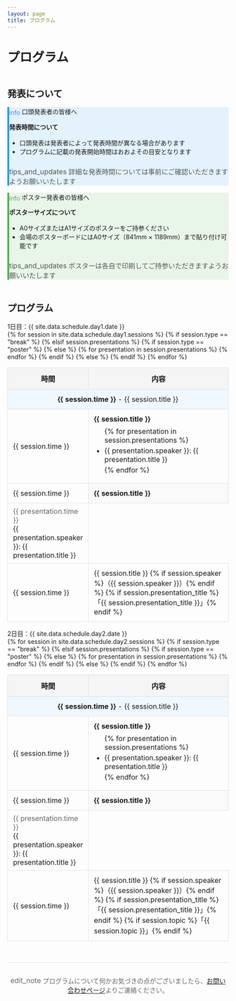 ```yaml
---
layout: page
title: プログラム
---
```


<h1 class="section-title">プログラム</h1>

<!-- <div class="card" style="text-align: center; background-color: #fff3e0; border-left: 4px solid #ff6f00;">
    <div class="card-content">
        <p><strong>プログラムの詳細は現在準備中です</strong></p>
    </div>
</div> -->

<!-- <h2 style="margin-top: 3rem;">タイムスケジュール</h2> -->

<!-- <div class="card">
    <div class="card-title">
        <span class="material-icons" style="color: #1976d2; vertical-align: middle;">schedule</span>
        開催時間について
    </div>
    <div class="card-content">
        <table style="width: 100%; border-collapse: collapse;">
            <tr style="background-color: #f5f5f5;">
                <th style="padding: 0.75rem; border: 1px solid #e0e0e0; width: 150px;">時間</th>
                <th style="padding: 0.75rem; border: 1px solid #e0e0e0;">内容</th>
            </tr>
            <tr>
                <td style="padding: 0.75rem; border: 1px solid #e0e0e0;">9:30～</td>
                <td style="padding: 0.75rem; border: 1px solid #e0e0e0;">受付開始</td>
            </tr>
            <tr>
                <td style="padding: 0.75rem; border: 1px solid #e0e0e0;">10:00</td>
                <td style="padding: 0.75rem; border: 1px solid #e0e0e0;">開会</td>
            </tr>
            <tr>
                <td style="padding: 0.75rem; border: 1px solid #e0e0e0; text-align: center;" colspan="2">
                    <em style="color: #666;">詳細なプログラムは後日公開予定</em>
                </td>
            </tr>
        </table>
    </div>
</div> -->

<h2 style="margin-top: 3rem;">発表について</h2>

<div class="card" style="background-color: #e3f2fd; border-left: 4px solid #2196f3;">
    <div class="card-title">
        <span class="material-icons" style="color: #2196f3; vertical-align: middle;">info</span>
        口頭発表者の皆様へ
    </div>
    <div class="card-content">
        <p><strong>発表時間について</strong></p>
        <ul style="margin-top: 1rem; margin-bottom: 1.5rem;">
            <li>口頭発表は発表者によって発表時間が異なる場合があります</li>
            <li>プログラムに記載の発表開始時間はおおよその目安となります</li>
        </ul>
        <p style="color: #555; font-size: 0.95rem;">
            <span class="material-icons" style="font-size: 1rem; vertical-align: text-bottom;">tips_and_updates</span>
            詳細な発表時間については事前にご確認いただきますようお願いいたします
        </p>
    </div>
</div>

<div class="card" style="background-color: #e8f5e9; border-left: 4px solid #4caf50; margin-top: 1rem;">
    <div class="card-title">
        <span class="material-icons" style="color: #4caf50; vertical-align: middle;">info</span>
        ポスター発表者の皆様へ
    </div>
    <div class="card-content">
        <p><strong>ポスターサイズについて</strong></p>
        <ul style="margin-top: 1rem; margin-bottom: 1.5rem;">
            <li>A0サイズまたはA1サイズのポスターをご持参ください</li>
            <li>会場のポスターボードにはA0サイズ（841mm × 1189mm）まで貼り付け可能です</li>
        </ul>
        <p style="color: #555; font-size: 0.95rem;">
            <span class="material-icons" style="font-size: 1rem; vertical-align: text-bottom;">tips_and_updates</span>
            ポスターは各自で印刷してご持参いただきますようお願いいたします
        </p>
    </div>
</div>

<h2 style="margin-top: 3rem;">プログラム</h2>

<div class="card">
    <div class="card-title">1日目：{{ site.data.schedule.day1.date }}</div>
    <div class="card-content">
        <table style="width: 100%; border-collapse: collapse;">
            <tr style="background-color: #f5f5f5;">
                <th style="padding: 0.75rem; border: 1px solid #e0e0e0; width: 150px;">時間</th>
                <th style="padding: 0.75rem; border: 1px solid #e0e0e0;">内容</th>
            </tr>
            {% for session in site.data.schedule.day1.sessions %}
            {% if session.type == "break" %}
            <tr style="background-color: #f0f8ff;">
                <td style="padding: 0.75rem; border: 1px solid #e0e0e0; text-align: center;" colspan="2">
                    <strong>{{ session.time }}</strong> - {{ session.title }}
                </td>
            </tr>
            {% elsif session.presentations %}
            {% if session.type == "poster" %}
            <tr>
                <td style="padding: 0.75rem; border: 1px solid #e0e0e0;">{{ session.time }}</td>
                <td style="padding: 0.75rem; border: 1px solid #e0e0e0;">
                    <strong>{{ session.title }}</strong><br>
                    <ul style="margin: 0.5rem 0; padding-left: 1.5rem;">
                    {% for presentation in session.presentations %}
                        <li style="margin: 0.25rem 0;">{{ presentation.speaker }}: {{ presentation.title }}</li>
                    {% endfor %}
                    </ul>
                </td>
            </tr>
            {% else %}
            <tr>
                <td style="padding: 0.75rem; border: 1px solid #e0e0e0;" rowspan="{{ session.presentations.size | plus: 1 }}">
                    {{ session.time }}
                </td>
                <td style="padding: 0.75rem; border: 1px solid #e0e0e0; background-color: #fafafa;">
                    <strong>{{ session.title }}</strong>
                </td>
            </tr>
            {% for presentation in session.presentations %}
            <tr>
                <td style="padding: 0.5rem 0.75rem; border: 1px solid #e0e0e0;">
                    <span style="color: #666;">{{ presentation.time }}</span><br>
                    {{ presentation.speaker }}: {{ presentation.title }}
                </td>
            </tr>
            {% endfor %}
            {% endif %}
            {% else %}
            <tr>
                <td style="padding: 0.75rem; border: 1px solid #e0e0e0;">{{ session.time }}</td>
                <td style="padding: 0.75rem; border: 1px solid #e0e0e0;">
                    {{ session.title }}
                    {% if session.speaker %}（{{ session.speaker }}）{% endif %}
                    {% if session.presentation_title %}<br>「{{ session.presentation_title }}」{% endif %}
                </td>
            </tr>
            {% endif %}
            {% endfor %}
        </table>
    </div>
</div>

<div class="card">
    <div class="card-title">2日目：{{ site.data.schedule.day2.date }}</div>
    <div class="card-content">
        <table style="width: 100%; border-collapse: collapse;">
            <tr style="background-color: #f5f5f5;">
                <th style="padding: 0.75rem; border: 1px solid #e0e0e0; width: 150px;">時間</th>
                <th style="padding: 0.75rem; border: 1px solid #e0e0e0;">内容</th>
            </tr>
            {% for session in site.data.schedule.day2.sessions %}
            {% if session.type == "break" %}
            <tr style="background-color: #f0f8ff;">
                <td style="padding: 0.75rem; border: 1px solid #e0e0e0; text-align: center;" colspan="2">
                    <strong>{{ session.time }}</strong> - {{ session.title }}
                </td>
            </tr>
            {% elsif session.presentations %}
            {% if session.type == "poster" %}
            <tr>
                <td style="padding: 0.75rem; border: 1px solid #e0e0e0;">{{ session.time }}</td>
                <td style="padding: 0.75rem; border: 1px solid #e0e0e0;">
                    <strong>{{ session.title }}</strong><br>
                    <ul style="margin: 0.5rem 0; padding-left: 1.5rem;">
                    {% for presentation in session.presentations %}
                        <li style="margin: 0.25rem 0;">{{ presentation.speaker }}: {{ presentation.title }}</li>
                    {% endfor %}
                    </ul>
                </td>
            </tr>
            {% else %}
            <tr>
                <td style="padding: 0.75rem; border: 1px solid #e0e0e0;" rowspan="{{ session.presentations.size | plus: 1 }}">
                    {{ session.time }}
                </td>
                <td style="padding: 0.75rem; border: 1px solid #e0e0e0; background-color: #fafafa;">
                    <strong>{{ session.title }}</strong>
                </td>
            </tr>
            {% for presentation in session.presentations %}
            <tr>
                <td style="padding: 0.5rem 0.75rem; border: 1px solid #e0e0e0;">
                    <span style="color: #666;">{{ presentation.time }}</span><br>
                    {{ presentation.speaker }}: {{ presentation.title }}
                </td>
            </tr>
            {% endfor %}
            {% endif %}
            {% else %}
            <tr>
                <td style="padding: 0.75rem; border: 1px solid #e0e0e0;">{{ session.time }}</td>
                <td style="padding: 0.75rem; border: 1px solid #e0e0e0;">
                    {{ session.title }}
                    {% if session.speaker %}（{{ session.speaker }}）{% endif %}
                    {% if session.presentation_title %}<br>「{{ session.presentation_title }}」{% endif %}
                    {% if session.topic %}「{{ session.topic }}」{% endif %}
                </td>
            </tr>
            {% endif %}
            {% endfor %}
        </table>
    </div>
</div>

<div style="margin-top: 3rem; padding: 1rem 0; border-top: 1px solid #e0e0e0;">
    <p style="text-align: center; color: #666; font-size: 0.9rem;">
        <span class="material-icons" style="font-size: 1rem; vertical-align: text-bottom;">edit_note</span>
        プログラムについて何かお気づきの点がございましたら、<a href="{{ '/contact' | relative_url }}">お問い合わせページ</a>よりご連絡ください。
    </p>
</div>